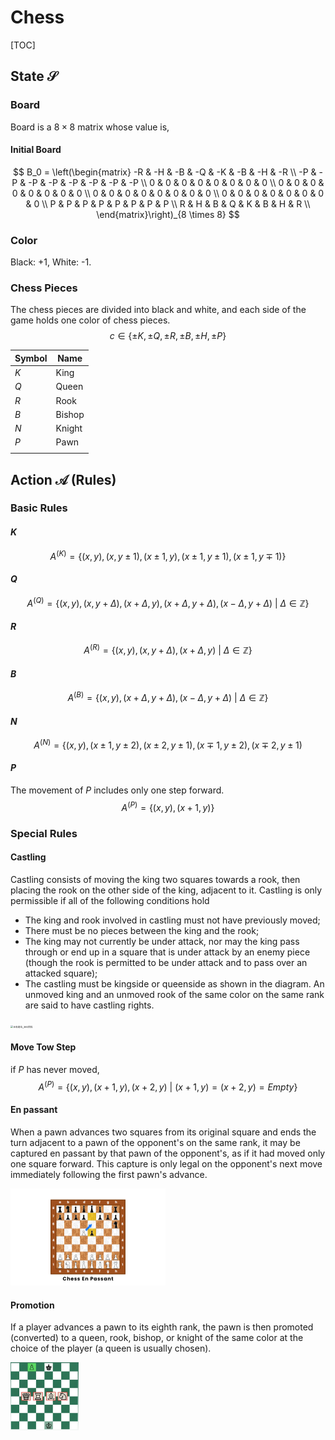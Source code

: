 # Chess

[TOC]

## State $\mathcal S$

### Board  
Board is a $8 \times 8$ matrix whose value is,

#### Initial Board  

$$
B_0 = \left(\begin{matrix}
  -R & -H & -B & -Q & -K & -B & -H & -R  \\
  -P & -P & -P & -P & -P & -P & -P & -P  \\
  0 & 0 & 0 & 0 & 0 & 0 & 0 & 0  \\
  0 & 0 & 0 & 0 & 0 & 0 & 0 & 0  \\
  0 & 0 & 0 & 0 & 0 & 0 & 0 & 0  \\
  0 & 0 & 0 & 0 & 0 & 0 & 0 & 0  \\
  P & P & P & P & P & P & P & P  \\
  R & H & B & Q & K & B & H & R  \\
\end{matrix}\right)_{8 \times 8}
$$

### Color

Black: +1, White: -1.

### Chess Pieces  

The chess pieces are divided into black and white, and each side of the game holds one color of chess pieces.    
$$
c \in \{\pm K, \pm Q, \pm R, \pm B, \pm H, \pm P\}
$$

|Symbol|Name|
|---|---|
| $K$ | King |
| $Q$ | Queen |
| $R$ | Rook |
| $B$ | Bishop |
| $N$ | Knight |
| $P$ | Pawn |
|||

## Action $\mathcal A$ (Rules)

### Basic Rules

#### $K$  

$$
A^{(K)} = \{(x, y), (x, y \pm 1), (x \pm 1, y), (x \pm 1, y \pm 1), (x \pm 1, y \mp 1)\}
$$

#### $Q$  

$$
A^{(Q)} = \{(x, y), (x, y + \Delta), (x + \Delta, y), (x + \Delta, y + \Delta), (x - \Delta, y + \Delta) \ |\ \Delta \in \mathbb Z\}
$$

#### $R$  

$$
A^{(R)} = \{(x, y), (x, y + \Delta), (x + \Delta, y) \ |\ \Delta \in \mathbb Z\}
$$

#### $B$  

$$
A^{(B)} = \{(x, y), (x + \Delta, y + \Delta), (x - \Delta, y + \Delta) \ |\ \Delta \in \mathbb Z\}
$$

#### $N$  
$$
A^{(N)} = \{(x, y), (x \pm 1, y \pm 2), (x \pm 2, y \pm 1), (x \mp 1, y \pm 2), (x \mp 2, y \pm 1)
$$

#### $P$  
The movement of $P$ includes only one step forward.
$$
A^{(P)} = \{(x, y), (x + 1, y)\}
$$

### Special Rules

#### Castling  
Castling consists of moving the king two squares towards a rook, then placing the rook on the other side of the king, adjacent to it. Castling is only permissible if all of the following conditions hold

  - The king and rook involved in castling must not have previously moved; 
  - There must be no pieces between the king and the rook; 
  - The king may not currently be under attack, nor may the king pass through or end up in a square that is under attack by an enemy piece (though the rook is permitted to be under attack and to pass over an attacked square); 
  - The castling must be kingside or queenside as shown in the diagram. An unmoved king and an unmoved rook of the same color on the same rank are said to have castling rights.

<img src="assets/R-C.c01a4b91a557491c8f398ae80ac8d908rik=I%2fKfM7Y6sJykpA&riu=http%3a%2f%2fp0.qhimg.com%2ft014a12ababcd3edf16.jpg&ehk=MhzA69JaKZbia2wCPeufRzGecJLSFIhIJ5MnNDAinLY%3d&risl=&pid=ImgRaw&r=0" alt="王车易位_360百科" style="zoom:27%;" />

#### Move Tow Step

if $P$ has never moved,
$$
A^{(P)} = \{(x, y), (x + 1, y), (x + 2, y) \ |\ (x + 1, y) = (x + 2, y) = Empty\}
$$

#### En passant  
When a pawn advances two squares from its original square and ends the turn adjacent to a pawn of the opponent's on the same rank, it may be captured en passant by that pawn of the opponent's, as if it had moved only one square forward. This capture is only legal on the opponent's next move immediately following the first pawn's advance.

<img src="assets/chess-en-passant.png" alt="What Is En Passant In Chess?" style="zoom:25%;" />

#### Promotion  
If a player advances a pawn to its eighth rank, the pawn is then promoted (converted) to a queen, rook, bishop, or knight of the same color at the choice of the player (a queen is usually chosen).

<img src="assets/image-20231223150050757.png" alt="image-20231223150050757" style="zoom:25%;" />